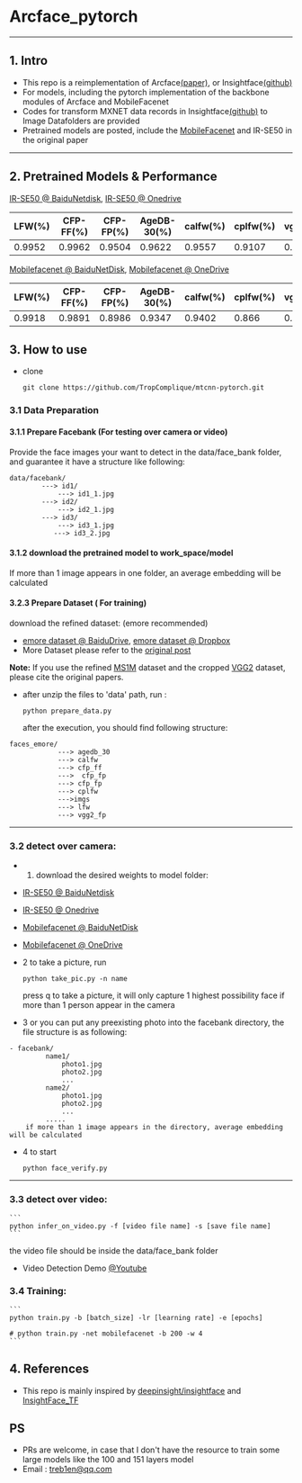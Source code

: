 # Arcface_pytorch
------

## 1. Intro

- This repo is a reimplementation of Arcface[(paper)](https://arxiv.org/abs/1801.07698), or Insightface[(github)](https://github.com/deepinsight/insightface)
- For models, including the pytorch implementation of the backbone modules of Arcface and MobileFacenet
- Codes for transform MXNET data records in Insightface[(github)](https://github.com/deepinsight/insightface) to Image Datafolders are provided
- Pretrained models are posted, include the [MobileFacenet](https://arxiv.org/abs/1804.07573) and IR-SE50 in the original paper

------

## 2. Pretrained Models & Performance

[IR-SE50 @ BaiduNetdisk](https://pan.baidu.com/s/12BUjjwy1uUTEF9HCx5qvoQ), [IR-SE50 @ Onedrive](https://1drv.ms/u/s!AhMqVPD44cDOhkPsOU2S_HFpY9dC)

| LFW(%) | CFP-FF(%) | CFP-FP(%) | AgeDB-30(%) | calfw(%) | cplfw(%) | vgg2_fp(%) |
| ------ | --------- | --------- | ----------- | -------- | -------- | ---------- |
| 0.9952 | 0.9962    | 0.9504    | 0.9622      | 0.9557   | 0.9107   | 0.9386     |

[Mobilefacenet @ BaiduNetDisk](https://pan.baidu.com/s/1hqNNkcAjQOSxUjofboN6qg), [Mobilefacenet @ OneDrive](https://1drv.ms/u/s!AhMqVPD44cDOhkSMHodSH4rhfb5u)

| LFW(%) | CFP-FF(%) | CFP-FP(%) | AgeDB-30(%) | calfw(%) | cplfw(%) | vgg2_fp(%) |
| ------ | --------- | --------- | ----------- | -------- | -------- | ---------- |
| 0.9918 | 0.9891    | 0.8986    | 0.9347      | 0.9402   | 0.866    | 0.9100     |

## 3. How to use

- clone

  ```
  git clone https://github.com/TropComplique/mtcnn-pytorch.git
  ```

### 3.1 Data Preparation

#### 3.1.1 Prepare Facebank (For testing over camera or video)

Provide the face images your want to detect in the data/face_bank folder, and guarantee it have a structure like following:

```
data/facebank/
        ---> id1/
            ---> id1_1.jpg
        ---> id2/
            ---> id2_1.jpg
        ---> id3/
            ---> id3_1.jpg
           ---> id3_2.jpg
```

#### 3.1.2 download the pretrained model to work_space/model

If more than 1 image appears in one folder, an average embedding will be calculated

#### 3.2.3 Prepare Dataset ( For training)

download the refined dataset: (emore recommended)

- [emore dataset @ BaiduDrive](https://pan.baidu.com/s/1eXohwNBHbbKXh5KHyItVhQ), [emore dataset @ Dropbox](https://www.dropbox.com/s/wpx6tqjf0y5mf6r/faces_ms1m-refine-v2_112x112.zip?dl=0)
- More Dataset please refer to the [original post](https://github.com/deepinsight/insightface/wiki/Dataset-Zoo)

**Note:** If you use the refined [MS1M](https://arxiv.org/abs/1607.08221) dataset and the cropped [VGG2](https://arxiv.org/abs/1710.08092) dataset, please cite the original papers.

- after unzip the files to 'data' path, run :

  ```
  python prepare_data.py
  ```

  after the execution, you should find following structure:

```
faces_emore/
            ---> agedb_30
            ---> calfw
            ---> cfp_ff
            --->  cfp_fp
            ---> cfp_fp
            ---> cplfw
            --->imgs
            ---> lfw
            ---> vgg2_fp
```

------

### 3.2 detect over camera:

- 1. download the desired weights to model folder:

- [IR-SE50 @ BaiduNetdisk](https://pan.baidu.com/s/12BUjjwy1uUTEF9HCx5qvoQ)
- [IR-SE50 @ Onedrive](https://1drv.ms/u/s!AhMqVPD44cDOhkPsOU2S_HFpY9dC)
- [Mobilefacenet @ BaiduNetDisk](https://pan.baidu.com/s/1hqNNkcAjQOSxUjofboN6qg)
- [Mobilefacenet @ OneDrive](https://1drv.ms/u/s!AhMqVPD44cDOhkSMHodSH4rhfb5u)

- 2 to take a picture, run

  ```
  python take_pic.py -n name
  ```

  press q to take a picture, it will only capture 1 highest possibility face if more than 1 person appear in the camera

- 3 or you can put any preexisting photo into the facebank directory, the file structure is as following:

```
- facebank/
         name1/
             photo1.jpg
             photo2.jpg
             ...
         name2/
             photo1.jpg
             photo2.jpg
             ...
         .....
    if more than 1 image appears in the directory, average embedding will be calculated
```

- 4 to start

  ```
  python face_verify.py 
  ```

- - -

### 3.3 detect over video:

```
​```
python infer_on_video.py -f [video file name] -s [save file name]
​```
```

the video file should be inside the data/face_bank folder

- Video Detection Demo [@Youtube](https://www.youtube.com/watch?v=6r9RCRmxtHE)

### 3.4 Training:

```
​```
python train.py -b [batch_size] -lr [learning rate] -e [epochs]

# python train.py -net mobilefacenet -b 200 -w 4
​```
```

## 4. References 

- This repo is mainly inspired by [deepinsight/insightface](https://github.com/deepinsight/insightface) and [InsightFace_TF](https://github.com/auroua/InsightFace_TF)

## PS

- PRs are welcome, in case that I don't have the resource to train some large models like the 100 and 151 layers model
- Email : treb1en@qq.com
